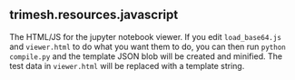 trimesh.resources.javascript
-------------

The HTML/JS for the jupyter notebook viewer. If you edit `load_base64.js` and `viewer.html` to do what you want them to do, you can then run `python compile.py` and the template JSON blob will be created and minified. The test data in `viewer.html` will be replaced with a template string.